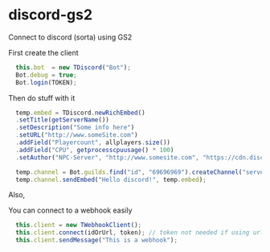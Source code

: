 # discord-gs2
Connect to discord (sorta) using GS2

 First create the client

```js
  this.bot  = new TDiscord("Bot");
  Bot.debug = true;
  Bot.login(TOKEN);
```

 Then do stuff with it

```js
  temp.embed = TDiscord.newRichEmbed()
  .setTitle(getServerName())
  .setDescription("Some info here")
  .setURL("http://www.someSite.com")
  .addField("Playercount", allplayers.size())
  .addField("CPU", getprocesscpuusage() * 100)
  .setAuthor("NPC-Server", "http://www.somesite.com", "https://cdn.discordapp.com/embed/avatars/0.png");

  temp.channel = Bot.guilds.find("id", "69696969").createChannel("server-" @ getServerName() , "text");
  temp.channel.sendEmbed("Hello discord!", temp.embed);
```

Also,

You can connect to a webhook easily

```js
  this.client = new TWebhookClient();
  this.client.connect(idOrUrl, token); // token not needed if using url
  this.client.sendMessage("This is a webhook");
```
